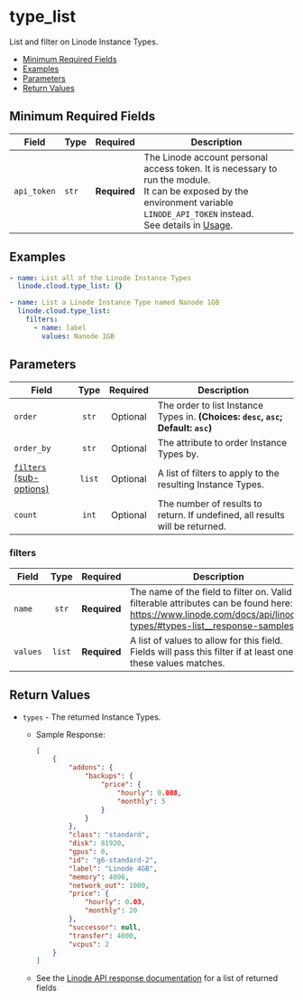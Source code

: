 # type_list

List and filter on Linode Instance Types.

- [Minimum Required Fields](#minimum-required-fields)
- [Examples](#examples)
- [Parameters](#parameters)
- [Return Values](#return-values)

## Minimum Required Fields
| Field       | Type  | Required     | Description                                                                                                                                                                                                              |
|-------------|-------|--------------|--------------------------------------------------------------------------------------------------------------------------------------------------------------------------------------------------------------------------|
| `api_token` | `str` | **Required** | The Linode account personal access token. It is necessary to run the module. <br/>It can be exposed by the environment variable `LINODE_API_TOKEN` instead. <br/>See details in [Usage](https://github.com/linode/ansible_linode?tab=readme-ov-file#usage). |

## Examples

```yaml
- name: List all of the Linode Instance Types
  linode.cloud.type_list: {}
```

```yaml
- name: List a Linode Instance Type named Nanode 1GB
  linode.cloud.type_list:
    filters:
      - name: label
        values: Nanode 1GB

```


## Parameters

| Field     | Type | Required | Description                                                                  |
|-----------|------|----------|------------------------------------------------------------------------------|
| `order` | <center>`str`</center> | <center>Optional</center> | The order to list Instance Types in.  **(Choices: `desc`, `asc`; Default: `asc`)** |
| `order_by` | <center>`str`</center> | <center>Optional</center> | The attribute to order Instance Types by.   |
| [`filters` (sub-options)](#filters) | <center>`list`</center> | <center>Optional</center> | A list of filters to apply to the resulting Instance Types.   |
| `count` | <center>`int`</center> | <center>Optional</center> | The number of results to return. If undefined, all results will be returned.   |

### filters

| Field     | Type | Required | Description                                                                  |
|-----------|------|----------|------------------------------------------------------------------------------|
| `name` | <center>`str`</center> | <center>**Required**</center> | The name of the field to filter on. Valid filterable attributes can be found here: https://www.linode.com/docs/api/linode-types/#types-list__response-samples   |
| `values` | <center>`list`</center> | <center>**Required**</center> | A list of values to allow for this field. Fields will pass this filter if at least one of these values matches.   |

## Return Values

- `types` - The returned Instance Types.

    - Sample Response:
        ```json
        [
            {
                "addons": {
                    "backups": {
                        "price": {
                            "hourly": 0.008,
                            "monthly": 5
                        }
                    }
                },
                "class": "standard",
                "disk": 81920,
                "gpus": 0,
                "id": "g6-standard-2",
                "label": "Linode 4GB",
                "memory": 4096,
                "network_out": 1000,
                "price": {
                    "hourly": 0.03,
                    "monthly": 20
                },
                "successor": null,
                "transfer": 4000,
                "vcpus": 2
            }
        ]
        ```
    - See the [Linode API response documentation](https://www.linode.com/docs/api/linode-types/#types-list__response-samples) for a list of returned fields



